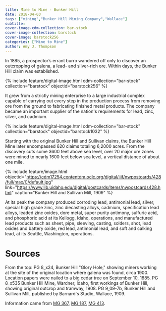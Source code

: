 ```yaml
---
title: Mine to Mine - Bunker Hill
date: 2018-04-03
tags: ["mining","Bunker Hill Mining Company","Wallace"]
subtitle: 
cover-image-cdm-collection: bar-stock
cover-image-collection: barstock
cover-image: barstock256
categories: ["Mine to Mine"]
author: Amy J. Thompson
---
```


In 1885, a prospector’s errant burro wandered off only to discover an outcropping of galena, a lead- and silver-rich ore. Within days, the Bunker Hill claim was established.

{% include feature/digital-image.html cdm-collection="bar-stock" collection="barstock" objectid="barstock256" %}

It grew from a strictly mining enterprise to a large industrial complex 
capable of carrying out every step in the production process from 
removing ore from the ground to fabricating finished metal products. The
 company became an important supplier of the nation's requirements for 
lead, zinc, silver, and cadmium.

{% include feature/digital-image.html cdm-collection="bar-stock" collection="barstock" objectid="barstock1032" %}

Starting with the original Bunker Hill and Sullivan claims, the Bunker 
Hill Mine later encompassed 620 claims totaling 6,2000 acres. From the 
discovery cuts some 3600 feet above sea level, over 20 major ore zones 
were mined to nearly 1600 feet below sea level, a vertical distance of 
about one mile.

{% include feature/image.html objectid="https://cdm17254.contentdm.oclc.org/digital/iiif/nwpostcards/428/full/max/0/default.jpg" link="https://www.lib.uidaho.edu/digital/postcards/items/nwpostcards428.html" caption="Bunker Hill and Sullivan Mill, 1909" %}

At its peak the company produced corroding lead, antimonial lead, 
silver, special high grade zinc, zinc diecasting alloys, cadmium, 
specification lead alloys, leaded zinc oxides, dore metal, super purity 
antimony, sulfuric acid, and phosphoric acid at its Kellogg, Idaho, 
operations, and manufactured lead products such as sheet, pipe, 
sleeving, casting, solders, shot, lead oxides and battery oxide, red 
lead, antimonial lead, and soft and calking lead, at its Seattle, 
Washington, operations.

# Sources

From the top: PG 8_x24, Bunker Hill "Glory Hole," showing miners working at the site of the original location where galena was found, circa 1900. Location papers were nailed to a big cedar tree on September 10, 1885. PG 8_x535 Bunker Hill Mine, Wardner, Idaho, first workings of Bunker Hill, showing original outcrop and tramway, 1908. PG 9_09-7b, Bunker Hill and Sullivan Mill, published by Barnard's Studio, Wallace, 1909.

Information came from [MG 367](http://archiveswest.orbiscascade.org/ark:/80444/xv65328), [MG 187](http://archiveswest.orbiscascade.org/ark:/80444/xv36941), [MG 413](http://archiveswest.orbiscascade.org/ark:/80444/xv42263/). 

